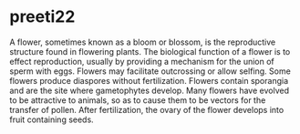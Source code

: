 # preeti22
A flower, sometimes known as a bloom or blossom, is the reproductive structure found in flowering plants.
The biological function of a flower is to effect reproduction, usually by providing a mechanism for the union of sperm with eggs.
Flowers may facilitate outcrossing or allow selfing.
Some flowers produce diaspores without fertilization.
Flowers contain sporangia and are the site where gametophytes develop.
Many flowers have evolved to be attractive to animals, so as to cause them to be vectors for the transfer of pollen.
After fertilization, the ovary of the flower develops into fruit containing seeds.
